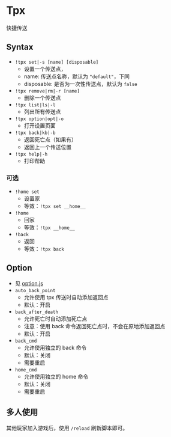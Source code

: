 # Tpx

快捷传送

## Syntax

- `!tpx set|-s [name] [disposable]`
    - 设置一个传送点，
    - name: 传送点名称，默认为 `"default"`，下同
    - disposable: 是否为一次性传送点，默认为 `false`
- `!tpx remove|rm|-r [name]`
    - 删除一个传送点
- `!tpx list|ls|-l`
    - 列出所有传送点
- `!tpx option|opt|-o`
    - 打开设置页面
- `!tpx back|kb|-b`
    - 返回死亡点（如果有）
    - 返回上一个传送位置
- `!tpx help|-h`
    - 打印帮助

### 可选
- `!home set`
    - 设置家
    - 等效：`!tpx set __home__`
- `!home`
    - 回家
    - 等效：`!tpx __home__`
- `!back`
    - 返回
    - 等效：`!tpx back`

## Option

- 见 [option.js](./option.js)
- `auto_back_point`
    - 允许使用 tpx 传送时自动添加返回点
    - 默认：开启
- `back_after_death`
    - 允许死亡时自动添加死亡点
    - 注意：使用 back 命令返回死亡点时，不会在原地添加返回点
    - 默认：开启
- `back_cmd`
    - 允许使用独立的 back 命令
    - 默认：关闭
    - 需要重启
- `home_cmd`
    - 允许使用独立的 home 命令
    - 默认：关闭
    - 需要重启

## 多人使用

其他玩家加入游戏后，使用 `/reload` 刷新脚本即可。

